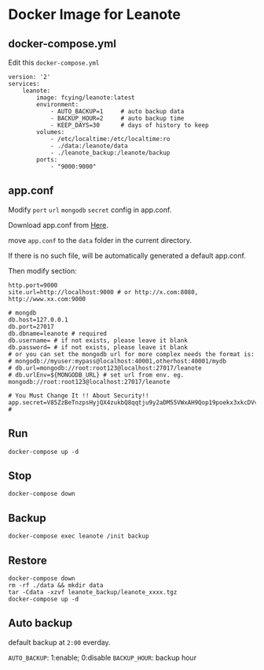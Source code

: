 
# Docker Image for Leanote

## docker-compose.yml

Edit this `docker-compose.yml`
```
version: '2' 
services:
    leanote:
        image: fcying/leanote:latest
        environment:
            - AUTO_BACKUP=1     # auto backup data
            - BACKUP_HOUR=2     # auto backup time
            - KEEP_DAYS=30      # days of history to keep
        volumes:
            - /etc/localtime:/etc/localtime:ro
            - ./data:/leanote/data
            - ./leanote_backup:/leanote/backup
        ports:
            - "9000:9000"
```



## app.conf  

Modify `port` `url` `mongodb` `secret` config in app.conf. 

Download app.conf from [Here](https://raw.githubusercontent.com/leanote/leanote/master/conf/app.conf).

move `app.conf` to the `data` folder in the current directory.

If there is no such file, will be automatically generated a default app.conf.

Then modify section:

```
http.port=9000
site.url=http://localhost:9000 # or http://x.com:8080, http://www.xx.com:9000

# mongdb
db.host=127.0.0.1
db.port=27017
db.dbname=leanote # required
db.username= # if not exists, please leave it blank
db.password= # if not exists, please leave it blank
# or you can set the mongodb url for more complex needs the format is:
# mongodb://myuser:mypass@localhost:40001,otherhost:40001/mydb
# db.url=mongodb://root:root123@localhost:27017/leanote
# db.urlEnv=${MONGODB_URL} # set url from env. eg. mongodb://root:root123@localhost:27017/leanote

# You Must Change It !! About Security!!
app.secret=V85ZzBeTnzpsHyjQX4zukbQ8qqtju9y2aDM55VWxAH9Qop19poekx3xkcDVvrD0y #
```



## Run
```
docker-compose up -d
```



## Stop
```
docker-compose down
```



## Backup
```
docker-compose exec leanote /init backup
```



## Restore
```
docker-compose down
rm -rf ./data && mkdir data
tar -Cdata -xzvf leanote_backup/leanote_xxxx.tgz
docker-compose up -d
```



## Auto backup

default backup at `2:00` everday.

`AUTO_BACKUP`:    1:enable; 0:disable
`BACKUP_HOUR`:    backup hour


